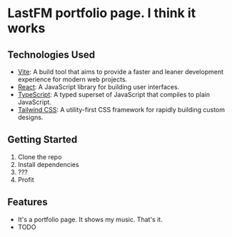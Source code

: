 # LastFM portfolio page. I think it works

## Technologies Used

- [Vite](https://vitejs.dev/): A build tool that aims to provide a faster and leaner development experience for modern web projects.
- [React](https://reactjs.org/): A JavaScript library for building user interfaces.
- [TypeScript](https://www.typescriptlang.org/): A typed superset of JavaScript that compiles to plain JavaScript.
- [Tailwind CSS](https://tailwindcss.com/): A utility-first CSS framework for rapidly building custom designs.

## Getting Started
 
 1. Clone the repo
2.  Install dependencies
3. ???
4. Profit

## Features 
 - It's a portfolio page. It shows my music. That's it.
 - TODO